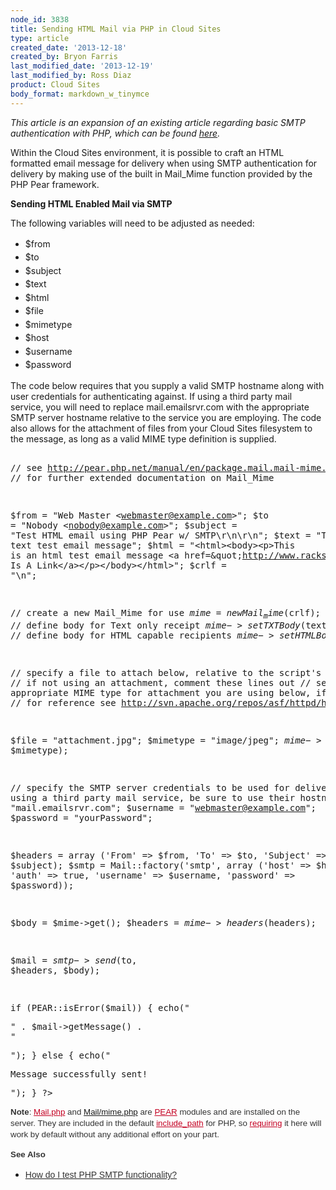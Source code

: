```yaml
---
node_id: 3838
title: Sending HTML Mail via PHP in Cloud Sites
type: article
created_date: '2013-12-18'
created_by: Bryon Farris
last_modified_date: '2013-12-19'
last_modified_by: Ross Diaz
product: Cloud Sites
body_format: markdown_w_tinymce
---
```


<p><em>This article is an expansion of an existing article regarding basic SMTP authentication with PHP, which can be found <a href="/how-to/test-php-smtp-functionality" target="_blank">here</a>.&nbsp;</em></p><p>Within the Cloud Sites environment, it is possible to craft an HTML formatted email message for delivery when using SMTP authentication for delivery by making use of the built in Mail_Mime function provided by the PHP Pear framework.</p><p><strong>Sending HTML Enabled Mail via SMTP</strong></p><p>The following variables will need to be adjusted as needed:</p><ul><li><span style="line-height: 1.538em;" data-mce-mark="1">$from</span></li><li><span style="line-height: 1.538em;" data-mce-mark="1">$to</span></li><li><span style="line-height: 1.538em;" data-mce-mark="1">$subject</span></li><li><span style="line-height: 1.538em;" data-mce-mark="1">$text</span></li><li><span style="line-height: 1.538em;" data-mce-mark="1">$html</span></li><li><span style="line-height: 1.538em;" data-mce-mark="1">$file</span></li><li><span style="line-height: 1.538em;" data-mce-mark="1">$mimetype</span></li><li><span style="line-height: 1.538em;" data-mce-mark="1">$host</span></li><li><span style="line-height: 1.538em;" data-mce-mark="1">$username</span></li><li><span style="line-height: 1.538em;" data-mce-mark="1">$password</span></li></ul><p>The code below requires that you supply a valid SMTP hostname along with user credentials for authenticating against. If using a third party mail service, you will need to replace mail.emailsrvr.com with the appropriate SMTP server hostname relative to the service you are employing. The code also allows for the attachment of files from your Cloud Sites filesystem to the message, as long as a valid MIME type definition is supplied.&nbsp;</p>
<pre id="pre-0"><div class="syntax"><a id="highlighter-0"></a></div>
<?php
 require_once "Mail.php";
 require_once "Mail/mime.php";

 // see http://pear.php.net/manual/en/package.mail.mail-mime.php
 // for further extended documentation on Mail_Mime

 $from = "Web Master &lt;webmaster@example.com&gt;";
 $to = "Nobody &lt;nobody@example.com&gt;";
 $subject = "Test HTML email using PHP Pear w/ SMTP\r\n\r\n";
 $text = "This is a text test email message";
 $html = "&lt;html&gt;&lt;body&gt;&lt;p&gt;This is an html test email message
 &lt;a href=\&quot;http://www.rackspace.com\&quot;&gt;This Is A Link&lt;/a&gt;&lt;/p&gt;&lt;/body&gt;&lt;/html&gt;";
 $crlf = "\n";

 // create a new Mail_Mime for use
 $mime = new Mail_mime($crlf);
 // define body for Text only receipt
 $mime->setTXTBody($text);
 // define body for HTML capable recipients
 $mime->setHTMLBody($html);

 // specify a file to attach below, relative to the script's location
 // if not using an attachment, comment these lines out
 // set appropriate MIME type for attachment you are using below, if applicable
 // for reference see http://svn.apache.org/repos/asf/httpd/httpd/trunk/docs/conf/mime.types

 $file = "attachment.jpg";
 $mimetype = "image/jpeg";
 $mime->addAttachment($file, $mimetype);

 // specify the SMTP server credentials to be used for delivery
 // if using a third party mail service, be sure to use their hostname
 $host = "mail.emailsrvr.com";
 $username = "webmaster@example.com";
 $password = "yourPassword";

 $headers = array ('From' => $from,
  'To' => $to,
  'Subject' => $subject);
 $smtp = Mail::factory('smtp',
  array ('host' => $host,
    'auth' => true,
    'username' => $username,
    'password' => $password));


 $body = $mime->get();
 $headers = $mime->headers($headers);

 $mail = $smtp->send($to, $headers, $body);

 if (PEAR::isError($mail)) {
  echo("<p>" . $mail->getMessage() . "</p>");
} else {
  echo("<p>Message successfully sent!</p>");
}
?>
</pre><p><strong style="color: #333333; font-family: arial; font-size: 13.333333969116211px; line-height: 18.19444465637207px;">Note</strong><span style="color: #333333; font-family: arial; font-size: 13.333333969116211px; line-height: 18.19444465637207px;">:&nbsp;</span><a class="external text" style="color: #c40022; font-family: arial; font-size: 13.333333969116211px; line-height: 18.19444465637207px;" title="http://pear.php.net/package/Mail" href="http://pear.php.net/package/Mail" rel="nofollow">Mail.php</a><span style="color: #333333; font-family: arial; font-size: 13.333333969116211px; line-height: 18.19444465637207px;">&nbsp;and <a href="http://pear.php.net/package/Mail_Mime/" target="_blank">Mail/mime.php</a> are&nbsp;</span><a class="external text" style="color: #c40022; font-family: arial; font-size: 13.333333969116211px; line-height: 18.19444465637207px;" title="http://pear.php.net/" href="http://pear.php.net/" rel="nofollow">PEAR</a><span style="color: #333333; font-family: arial; font-size: 13.333333969116211px; line-height: 18.19444465637207px;">&nbsp;modules and are installed on the server. They are included in the default&nbsp;</span><a class="external text" style="color: #c40022; font-family: arial; font-size: 13.333333969116211px; line-height: 18.19444465637207px;" title="http://www.php.net/manual/en/ini.core.php#ini.include-path" href="http://www.php.net/manual/en/ini.core.php" rel="nofollow">include_path</a><span style="color: #333333; font-family: arial; font-size: 13.333333969116211px; line-height: 18.19444465637207px;">&nbsp;for PHP, so&nbsp;</span><a class="external text" style="color: #c40022; font-family: arial; font-size: 13.333333969116211px; line-height: 18.19444465637207px;" title="http://php.net/manual/en/function.require.php" href="http://php.net/manual/en/function.require.php" rel="nofollow">requiring</a><span style="color: #333333; font-family: arial; font-size: 13.333333969116211px; line-height: 18.19444465637207px;">&nbsp;it here will work by default without any additional effort on your part.</span></p><p><strong><span style="color: #333333; font-family: arial; font-size: 13.333333969116211px; line-height: 18.19444465637207px;">See Also</span></strong></p><ul><li><a href="/how-to/test-php-smtp-functionality" target="_blank"><span style="color: #333333; font-family: arial;"><span style="line-height: 18.1875px;">How do I test PHP SMTP functionality?</span></span></a></li></ul>
